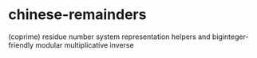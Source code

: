 # chinese-remainders
(coprime) residue number system representation helpers and biginteger-friendly modular multiplicative inverse
